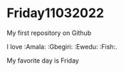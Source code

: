 # Friday11032022

My first repository on Github

I love :Amala: :Gbegiri: :Ewedu: :Fish:.

My favorite day is Friday
